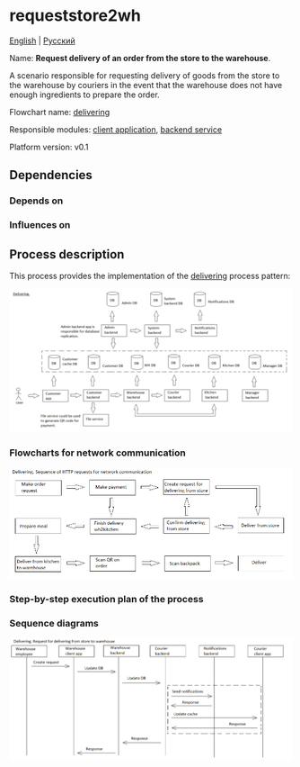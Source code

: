 # requeststore2wh

[English](requeststore2wh.md) | [Русский](requeststore2wh.ru.md)

Name: **Request delivery of an order from the store to the warehouse**.

A scenario responsible for requesting delivery of goods from the store to the warehouse by couriers in the event that the warehouse does not have enough ingredients to prepare the order.

Flowchart name: [delivering](../../flowchartsteps/delivering/README.md)

Responsible modules: [client application](../../frontend/courierclient.md), [backend service](../../backend/courierbackend.md)

Platform version: v0.1

## Dependencies

### Depends on

### Influences on

## Process description

This process provides the implementation of the [delivering](../../flowchartsteps/delivering/README.ru.md) process pattern:

![delivering_overall](../../img/flowchartnames/delivering_overall.png)

### Flowcharts for network communication

![overall.delivering](../../img/flowcharts/overall.delivering.png)

### Step-by-step execution plan of the process

### Sequence diagrams

![delivering.requeststore2wh](../../img/sequencediagram/delivering.requeststore2wh.png)
